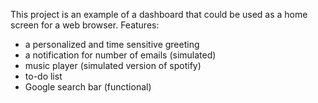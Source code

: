 This project is an example of a dashboard that could be used as a home screen for a web browser.
Features:

- a personalized and time sensitive greeting
- a notification for number of emails (simulated)
- music player (simulated version of spotify)
- to-do list
- Google search bar (functional)
